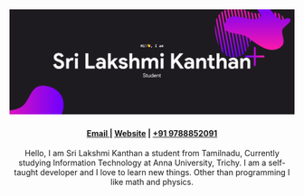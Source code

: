 <!--
 Copyright (c) 2021 Sri Lakshmi Kanthan P
 
 This software is released under the MIT License.
 https://opensource.org/licenses/MIT
-->

<h2 align="center"> 
  <img src="./image/banner.svg">
</h2>

<h4 align="center">
  <a href="mailto:srilakshmikanthanp@gmail.com"> Email </a>  |  
  <a href="https://srilakshmikanthanp.github.io">Website</a> | 
  <a href="tel:+919788852091">+91 9788852091</a> 
</h4>

<p align="center">
Hello, I am Sri Lakshmi Kanthan a student from Tamilnadu, Currently studying Information Technology at Anna University, Trichy. I am a self-taught developer and I love to learn new things. Other than programming I like math and physics.
</p>

